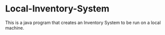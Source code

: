 # Local-Inventory-System
This is a java program that creates an Inventory System to be run on a local machine.
